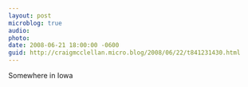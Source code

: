 ```yaml
---
layout: post
microblog: true
audio: 
photo: 
date: 2008-06-21 18:00:00 -0600
guid: http://craigmcclellan.micro.blog/2008/06/22/t841231430.html
---
```

Somewhere in Iowa
